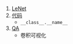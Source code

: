 1. [LeNet](1.LeNet.ipynb)
2. [代码](2.代码.ipynb)
    - `__class__.__name__`
3. [QA](3.QA.ipynb)
    - 卷积可视化